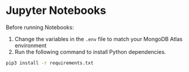 # Jupyter Notebooks

Before running Notebooks:
1. Change the variables in the `.env` file to match your MongoDB Atlas environment
2. Run the following command to install Python dependencies.

```bash
pip3 install -r requirements.txt
```